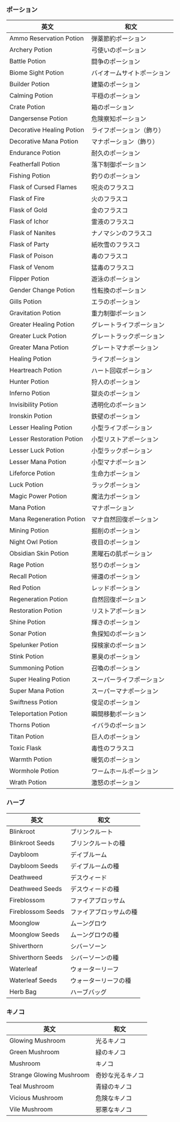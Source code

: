 ### ポーション

| 英文                        | 和文                   |
| --------------------------- | ---------------------- |
| Ammo Reservation Potion     | 弾薬節約ポーション     |
| Archery Potion              | 弓使いのポーション     |
| Battle Potion               | 闘争のポーション       |
| Biome Sight Potion          | バイオームサイトポーション |
| Builder Potion              | 建築のポーション       |
| Calming Potion              | 平穏のポーション       |
| Crate Potion                | 箱のポーション         |
| Dangersense Potion          | 危険察知ポーション     |
| Decorative Healing Potion   | ライフポーション（飾り） |
| Decorative Mana Potion      | マナポーション（飾り） |
| Endurance Potion            | 耐久のポーション       |
| Featherfall Potion          | 落下制御ポーション     |
| Fishing Potion              | 釣りのポーション       |
| Flask of Cursed Flames      | 呪炎のフラスコ         |
| Flask of Fire               | 火のフラスコ           |
| Flask of Gold               | 金のフラスコ           |
| Flask of Ichor              | 霊液のフラスコ         |
| Flask of Nanites            | ナノマシンのフラスコ   |
| Flask of Party              | 紙吹雪のフラスコ       |
| Flask of Poison             | 毒のフラスコ           |
| Flask of Venom              | 猛毒のフラスコ         |
| Flipper Potion              | 遊泳のポーション       |
| Gender Change Potion        | 性転換のポーション     |
| Gills Potion                | エラのポーション       |
| Gravitation Potion          | 重力制御ポーション     |
| Greater Healing Potion      | グレートライフポーション |
| Greater Luck Potion         | グレートラックポーション |
| Greater Mana Potion         | グレートマナポーション |
| Healing Potion              | ライフポーション       |
| Heartreach Potion           | ハート回収ポーション   |
| Hunter Potion               | 狩人のポーション       |
| Inferno Potion              | 獄炎のポーション       |
| Invisibility Potion         | 透明化のポーション     |
| Ironskin Potion             | 鉄壁のポーション       |
| Lesser Healing Potion       | 小型ライフポーション   |
| Lesser Restoration Potion   | 小型リストアポーション |
| Lesser Luck Potion          | 小型ラックポーション   |
| Lesser Mana Potion          | 小型マナポーション     |
| Lifeforce Potion            | 生命力ポーション       |
| Luck Potion                 | ラックポーション       |
| Magic Power Potion          | 魔法力ポーション       |
| Mana Potion                 | マナポーション         |
| Mana Regeneration Potion    | マナ自然回復ポーション |
| Mining Potion               | 掘削のポーション       |
| Night Owl Potion            | 夜目のポーション       |
| Obsidian Skin Potion        | 黒曜石の肌ポーション   |
| Rage Potion                 | 怒りのポーション       |
| Recall Potion               | 帰還のポーション       |
| Red Potion                  | レッドポーション       |
| Regeneration Potion         | 自然回復ポーション     |
| Restoration Potion          | リストアポーション     |
| Shine Potion                | 輝きのポーション       |
| Sonar Potion                | 魚探知のポーション     |
| Spelunker Potion            | 探検家のポーション     |
| Stink Potion                | 悪臭のポーション       |
| Summoning Potion            | 召喚のポーション       |
| Super Healing Potion        | スーパーライフポーション |
| Super Mana Potion           | スーパーマナポーション |
| Swiftness Potion            | 俊足のポーション       |
| Teleportation Potion        | 瞬間移動ポーション     |
| Thorns Potion               | イバラのポーション     |
| Titan Potion                | 巨人のポーション       |
| Toxic Flask                 | 毒性のフラスコ         |
| Warmth Potion               | 暖気のポーション       |
| Wormhole Potion             | ワームホールポーション |
| Wrath Potion                | 激怒のポーション       |

### ハーブ

| 英文              | 和文               |
| ----------------- | ------------------ |
| Blinkroot         | ブリンクルート     |
| Blinkroot Seeds   | ブリンクルートの種 |
| Daybloom          | デイブルーム       |
| Daybloom Seeds    | デイブルームの種   |
| Deathweed         | デスウィード       |
| Deathweed Seeds   | デスウィードの種   |
| Fireblossom       | ファイアブロッサム |
| Fireblossom Seeds | ファイアブロッサムの種 |
| Moonglow          | ムーングロウ       |
| Moonglow Seeds    | ムーングロウの種   |
| Shiverthorn       | シバーソーン       |
| Shiverthorn Seeds | シバーソーンの種   |
| Waterleaf         | ウォーターリーフ   |
| Waterleaf Seeds   | ウォーターリーフの種 |
| Herb Bag          | ハーブバッグ       |

### キノコ

| 英文                    | 和文         |
| ----------------------- | ------------ |
| Glowing Mushroom        | 光るキノコ   |
| Green Mushroom          | 緑のキノコ   |
| Mushroom                | キノコ       |
| Strange Glowing Mushroom| 奇妙な光るキノコ |
| Teal Mushroom           | 青緑のキノコ |
| Vicious Mushroom        | 危険なキノコ |
| Vile Mushroom           | 邪悪なキノコ |
